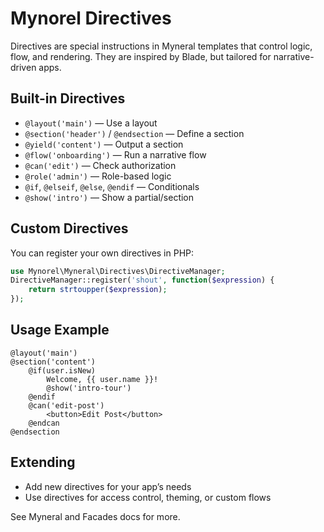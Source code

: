 # Mynorel Directives

Directives are special instructions in Myneral templates that control logic, flow, and rendering. They are inspired by Blade, but tailored for narrative-driven apps.

## Built-in Directives

- `@layout('main')` — Use a layout
- `@section('header')` / `@endsection` — Define a section
- `@yield('content')` — Output a section
- `@flow('onboarding')` — Run a narrative flow
- `@can('edit')` — Check authorization
- `@role('admin')` — Role-based logic
- `@if`, `@elseif`, `@else`, `@endif` — Conditionals
- `@show('intro')` — Show a partial/section

## Custom Directives

You can register your own directives in PHP:

```php
use Mynorel\Myneral\Directives\DirectiveManager;
DirectiveManager::register('shout', function($expression) {
    return strtoupper($expression);
});
```

## Usage Example

```myne
@layout('main')
@section('content')
    @if(user.isNew)
        Welcome, {{ user.name }}!
        @show('intro-tour')
    @endif
    @can('edit-post')
        <button>Edit Post</button>
    @endcan
@endsection
```

## Extending

- Add new directives for your app’s needs
- Use directives for access control, theming, or custom flows

See Myneral and Facades docs for more.
